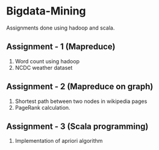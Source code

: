 # Bigdata-Mining
Assignments done using hadoop and scala.

## Assignment - 1 (Mapreduce)
1. Word count using hadoop
2. NCDC weather dataset

## Assignment - 2 (Mapreduce on graph)
1. Shortest path between two nodes in wikipedia pages
2. PageRank calculation.

## Assignment - 3 (Scala programming)
1. Implementation of apriori algorithm
